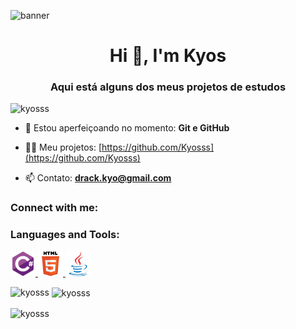 ![banner](https://static.wikia.nocookie.net/trigun/images/2/21/1342404982415.jpg/revision/latest/scale-to-width-down/1200?cb=20120909234001)


<h1 align="center">Hi 👋, I'm Kyos</h1>
<h3 align="center">Aqui está alguns dos meus projetos de estudos</h3>

<p align="left"> <img src="https://komarev.com/ghpvc/?username=kyosss&label=Profile%20views&color=0e75b6&style=flat" alt="kyosss" /> </p>

- 🌱 Estou aperfeiçoando no momento: **Git e GitHub**

- 👨‍💻 Meu projetos: [https://github.com/Kyosss](https://github.com/Kyosss)

- 📫 Contato: **drack.kyo@gmail.com**

<h3 align="left">Connect with me:</h3>
<p align="left">
</p>

<h3 align="left">Languages and Tools:</h3>
<p align="left"> <a href="https://www.w3schools.com/cs/" target="_blank" rel="noreferrer"> <img src="https://raw.githubusercontent.com/devicons/devicon/master/icons/csharp/csharp-original.svg" alt="csharp" width="40" height="40"/> </a> <a href="https://www.w3.org/html/" target="_blank" rel="noreferrer"> <img src="https://raw.githubusercontent.com/devicons/devicon/master/icons/html5/html5-original-wordmark.svg" alt="html5" width="40" height="40"/> </a> <a href="https://www.java.com" target="_blank" rel="noreferrer"> <img src="https://raw.githubusercontent.com/devicons/devicon/master/icons/java/java-original.svg" alt="java" width="40" height="40"/> </a> </p>

<p><img align="left" src="https://github-readme-stats.vercel.app/api/top-langs?username=kyosss&show_icons=true&theme=dark&locale=en&layout=compact" alt="kyosss" /></p>

<p>&nbsp;<img align="center" src="https://github-readme-stats.vercel.app/api?username=kyosss&show_icons=true&theme=dark&locale=en" alt="kyosss" /></p>

<p><img align="center" src="https://github-readme-streak-stats.herokuapp.com/?user=kyosss&theme=dark" alt="kyosss" /></p>


